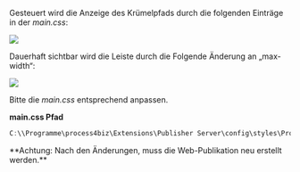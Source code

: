 

Gesteuert wird die Anzeige des Krümelpfads durch die folgenden Einträge
in der *main.css*:

![](//images.ctfassets.net/utx1h0gfm1om/38dnvurJ6Uc8AQesEgGI4G/d8de06b0121f65bb037c86c958747c1d/1017397.png)

Dauerhaft sichtbar wird die Leiste durch die Folgende Änderung an
„max-width“:

![](//images.ctfassets.net/utx1h0gfm1om/1dPvnlIOBm66QKOeOKGWok/6d1c839bc99c83ecda507ebeea378957/1017398.png)

Bitte die *main.css* entsprechend anpassen.

**main.css Pfad**

``` java
C:\\Programme\process4biz\Extensions\Publisher Server\config\styles\Process4.biz [default]\css\
```

<div class="warning">
**Achtung: Nach den Änderungen, muss die Web-Publikation neu erstellt
werden.**
  </div>

